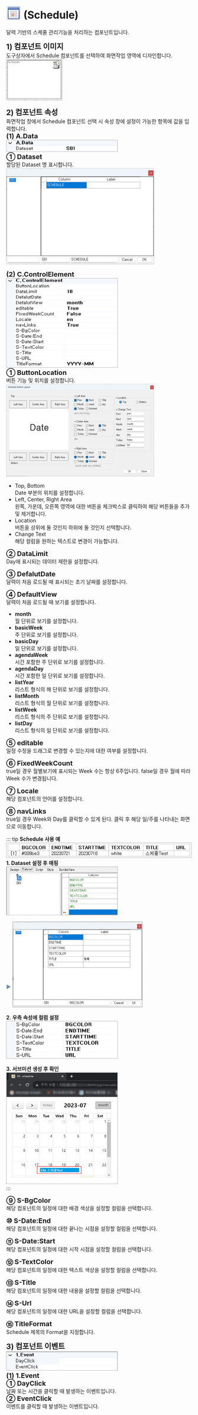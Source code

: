 # <img src="../../.vuepress/public/documentation/view-designer/Structure/Tool_Box/schedule.png" style="position: relative;top: 5px;" width="40" height="40"> (Schedule)
달력 기반의 스케줄 관리기능을 처리하는 컴포넌트입니다.<br/>

<b class="font20"> 1) 컴포넌트 이미지 </b> <br/>
도구상자에서 Schedule 컴포넌트를 선택하여 화면작업 영역에 디자인합니다. <br/>
<img src="../../.vuepress/public/documentation/view-designer/schedule/schedule_Image.png" class="boxBorder" width="150" height="110"> <br/>

<b class="font20"> 2) 컴포넌트 속성 </b> <br/>
화면작업 창에서 Schedule 컴포넌트 선택 시 속성 창에 설정이 가능한 항목에 값을 입력합니다. <br/>
<b class="font18"> (1) A.Data </b> <br/>
<img src="../../.vuepress/public/documentation/view-designer/schedule/schedule_Data.png"  class="boxBorder" width="300" height="30"/> <br/>
<b class="font18"> ① Dataset </b> <br/>
할당된 Dataset 명 표시합니다.<br/>
<img src="../../.vuepress/public/documentation/view-designer/schedule/schedule_Dataset.png" width="400" height="260"/> <br/>

<b class="font18"> (2) C.ControlElement </b> <br/>
<img src="../../.vuepress/public/documentation/view-designer/schedule/schedule_ControlElement.png"  class="boxBorder"  width="300" height="240"/> <br/>
<b style="font-size: 18px"> ① ButtonLocation </b> <br/>
버튼 기능 및 위치를 설정합니다. <br/>
<img src="../../.vuepress/public/documentation/view-designer/schedule/schedule_ButtonLocation.png"  width="400" height="250"/> <br/>

- Top, Bottom <br/>
Date 부분의 위치를 설정합니다. <br/>
- Left, Center, Right Area <br/>
왼쪽, 가운데, 오른쪽 영역에 대한 버튼을 체크박스로 클릭하여 해당 버튼들을 추가 및 제거합니다.<br/>
- Location <br/>
버튼을 상위에 둘 것인지 하위에 둘 것인지 선택합니다.<br/>
- Change Text <br/>
해당 컬럼을 원하는 텍스트로 변경이 가능합니다.<br/>

<b style="font-size: 18px"> ② DataLimit </b> <br/>
Day에 표시되는 데이터 제한을 설정합니다.  

<b style="font-size: 18px"> ③ DefalutDate </b> <br/>
달력이 처음 로드될 때 표시되는 초기 날짜를 설정합니다. 

<b style="font-size: 18px"> ④ DefaultView </b> <br/>
달력이 처음 로드될 때 보기를 설정합니다. 

- <b>month</b><br/>
월 단위로 보기를 설정합니다.<br/>
- <b>basicWeek</b><br/>
주 단위로 보기를 설정합니다.<br/>
- <b>basicDay</b><br/>
일 단위로 보기를 설정합니다.<br/>
- <b>agendaWeek</b><br/>
시간 포함한 주 단위로 보기를 설정합니다.<br/>
- <b>agendaDay</b><br/>
시간 포함한 일 단위로 보기를 설정합니다.<br/>
- <b>listYear</b><br/>
리스트 형식의 해 단위로 보기를 설정합니다.<br/>
- <b>listMonth</b><br/>
리스트 형식의 월 단위로 보기를 설정합니다.<br/>
- <b>listWeek</b><br/>
리스트 형식의 주 단위로 보기를 설정합니다.<br/>
- <b>listDay</b><br/>
리스트 형식의 일 단위로 보기를 설정합니다.<br/>

<b style="font-size: 18px"> ⑤ editable </b> <br/>
일정 수정을 드래그로 변경할 수 있는지에 대한 여부를 설정합니다. 

<b style="font-size: 18px"> ⑥ FixedWeekCount </b> <br/>
true일 경우 월별보기에 표시되는 Week 수는 항상 6주입니다. false일 경우 월에 따라 Week 수가 변경됩니다. 

<b style="font-size: 18px"> ⑦ Locale </b> <br/>
해당 컴포넌트의 언어를 설정합니다. <br/>

<b style="font-size: 18px"> ⑧ navLinks </b> <br/>
true일 경우 Week와 Day를 클릭할 수 있게 된다. 클릭 후 해당 일/주를 나타내는 화면으로 이동합니다. 

<!-- Remark -->
::: tip <Badge type="tip" text="Remark" vertical="middle" /> <b> Schedule 사용 예 </b>
<img src="../../.vuepress/public/documentation/view-designer/schedule/schedule_Ex(1).png"  style="border: 1px solid #bbb;" width="500" height="40"/> <br/> 
<b>1. Dataset 설정 후 매핑</b><br/> 
<img src="../../.vuepress/public/documentation/view-designer/schedule/schedule_Ex(2).png"  style="border: 1px solid #bbb;" width="300" height="130"/><div class="arrow" style="bottom: 50px;"> ▶ </div> <img src="../../.vuepress/public/documentation/view-designer/schedule/schedule_Ex(3).png"  style="border: 1px solid #bbb;" width="350" height="230"/><br/> 

<b>2. 우측 속성에 컬럼 설정</b><br/> 
<img src="../../.vuepress/public/documentation/view-designer/schedule/schedule_Ex(4).png"  style="border: 1px solid #bbb;" width="300" height="100"/> <br/> 

<b>3. 서브미션 생성 후 확인</b><br/> 
<img src="../../.vuepress/public/documentation/view-designer/schedule/schedule_Ex(5).png"  style="border: 1px solid #bbb;" width="300" height="300"/> <br/> 
:::
<!-- -->

<b style="font-size: 18px"> ⑨ S-BgColor </b> <br/>
해당 컴포넌트의 일정에 대한 배경 색상을 설정할 컬럼을 선택합니다. 

<b style="font-size: 18px"> ⑩ S-Date:End </b> <br/>
해당 컴포넌트의 일정에 대한 끝나는 시점을 설정할 컬럼을 선택합니다. <br/>

<b style="font-size: 18px"> ⑪ S-Date:Start </b> <br/>
해당 컴포넌트의 일정에 대한 시작 시점을 설정할 컬럼을 선택합니다. <br/>

<b style="font-size: 18px"> ⑫ S-TextColor </b> <br/>
해당 컴포넌트의 일정에 대한 텍스트 색상을 설정할 컬럼을 선택합니다. <br/>

<b style="font-size: 18px"> ⑬ S-Title </b> <br/>
해당 컴포넌트의 일정에 대한 내용을 설정할 컬럼을 선택합니다. <br/>

<b style="font-size: 18px"> ⑭ S-Url </b> <br/>
해당 컴포넌트의 일정에 대한 URL을 설정할 컬럼을 선택합니다. <br/>

<b style="font-size: 18px"> ⑮ TitleFormat </b> <br/>
Schedule 제목의 Format을 지정합니다. <br/>

<b class="font20"> 3) 컴포넌트 이벤트 </b> <br/>
<img src="../../.vuepress/public/documentation/view-designer/schedule/schedule_Event.png"  style="border: 1px solid #bbb;" width="300" height="50"/> <br/> 
<b class="font18"> (1) 1.Event </b> <br/>
<b class="font18"> ① DayClick  </b> <br/>
날짜 또는 시간을 클릭할 때 발생하는 이벤트입니다. <br/>
<b class="font18"> ② EventClick  </b> <br/>
이벤트를 클릭할 때 발생하는 이벤트입니다. <br/>

<style type='text/css'>
  [class*="boxBorder"] { border: 1px solid #bbb; }
  [class*="font20"] { font-size: 20px }
  [class*="font18"] { font-size: 18px }
  [class="boxB"] { background: #6a8bad3b;padding:10px;border-radius: 4px; }
  [class="spanBtn"] { border: 1px solid #bbb; border-radius: 4px;padding: 3px;background:white; color:dimgrey; }
  [class="spanEx"] { color: #00a4ff; }
  [class="arrow"] { color: #6a8bad;display: inline-block;position: relative;width:13px; }
</style>